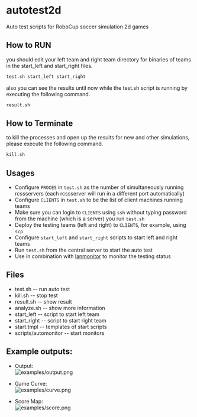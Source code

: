 # autotest2d
Auto test scripts for RoboCup soccer simulation 2d games 

## How to RUN
you should edit your left team and right team directory for binaries of teams in the start_left and start_right files.

``` bash
test.sh start_left start_right
```

also you can see the results until now while the test.sh script is running by executing the following command.

``` bash
result.sh
```

## How to Terminate
to kill the processes and open up the results for new and other simulations, please execute the following command.

``` bash
kill.sh
```

## Usages
* Configure `PROCES` in `test.sh` as the number of simultaneously running rcssservers (each rcssserver will run in a different port automatically)
* Configure `CLIENTS` in `test.sh` to be the list of client machines running teams
* Make sure you can login to `CLIENTS` using `ssh` without typing password from the machine (which is a server) you run `test.sh`
* Deploy the testing teams (left and right) to `CLIENTS`, for example, using `scp`
* Configure `start_left` and `start_right` scripts to start left and right teams
* Run `test.sh` from the central server to start the auto test
* Use in combination with [lanmonitor](https://github.com/wrighteagle2d/lanmonitor) to monitor the testing status

## Files
* test.sh -- run auto test
* kill.sh -- stop test
* result.sh -- show result
* analyze.sh -- show more information
* start\_left -- script to start left team
* start\_right -- script to start right team
* start.tmpl -- templates of start scripts
* scripts/automonitor -- start monitors

## Example outputs:
- Output:  
![examples/output.png](examples/output.png "Output")

- Game Curve:  
![examples/curve.png](examples/curve.png "Game Curve")

- Score Map:  
![examples/score.png](examples/score.png "Score Map")

